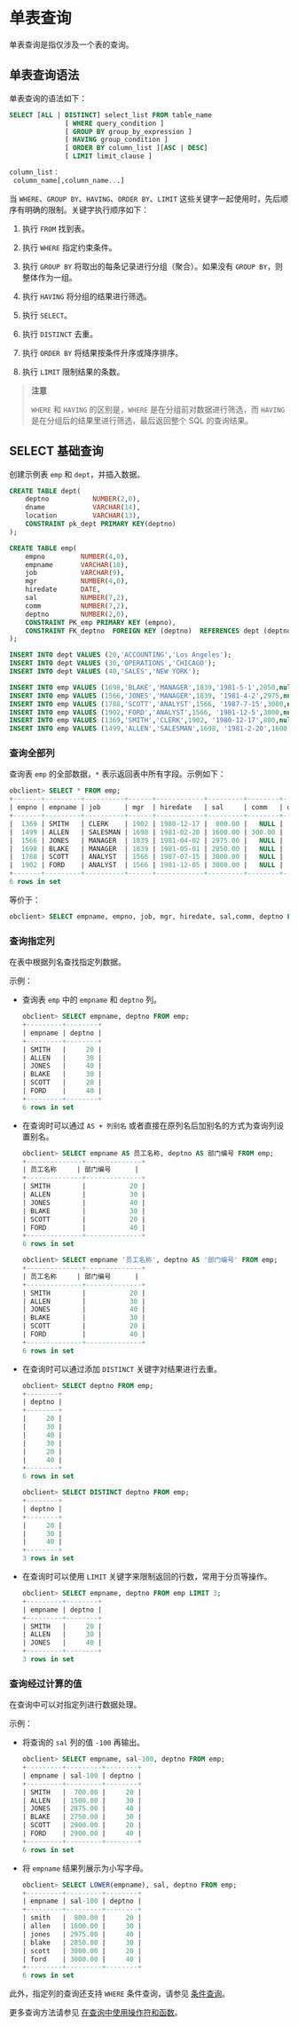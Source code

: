 # 单表查询

单表查询是指仅涉及一个表的查询。

## 单表查询语法

单表查询的语法如下：

```sql
SELECT [ALL | DISTINCT] select_list FROM table_name
              [ WHERE query_condition ]
              [ GROUP BY group_by_expression ]
              [ HAVING group_condition ]
              [ ORDER BY column_list ][ASC | DESC]
              [ LIMIT limit_clause ]

column_list：
 column_name[,column_name...] 
```

当 `WHERE`、`GROUP BY`、`HAVING`、`ORDER BY`、`LIMIT` 这些关键字一起使用时，先后顺序有明确的限制。关键字执行顺序如下：

1. 执行 `FROM` 找到表。

2. 执行 `WHERE` 指定约束条件。

3. 执行 `GROUP BY` 将取出的每条记录进行分组（聚合）。如果没有 `GROUP BY`，则整体作为一组。

4. 执行 `HAVING` 将分组的结果进行筛选。

5. 执行 `SELECT`。

6. 执行 `DISTINCT` 去重。

7. 执行 `ORDER BY` 将结果按条件升序或降序排序。

8. 执行 `LIMIT` 限制结果的条数。

>**注意**
>
>`WHERE` 和 `HAVING` 的区别是，`WHERE` 是在分组前对数据进行筛选，而 `HAVING` 是在分组后的结果里进行筛选，最后返回整个 SQL 的查询结果。

## SELECT 基础查询

创建示例表 `emp` 和 `dept`，并插入数据。

```sql
CREATE TABLE dept(  
    deptno           NUMBER(2,0),  
    dname            VARCHAR(14),  
    location         VARCHAR(13),   
    CONSTRAINT pk_dept PRIMARY KEY(deptno)  
);

CREATE TABLE emp(  
    empno         NUMBER(4,0),  
    empname       VARCHAR(10),  
    job           VARCHAR(9),  
    mgr           NUMBER(4,0),  
    hiredate      DATE,  
    sal           NUMBER(7,2),  
    comm          NUMBER(7,2),        
    deptno        NUMBER(2,0),   
    CONSTRAINT PK_emp PRIMARY KEY (empno), 
    CONSTRAINT FK_deptno  FOREIGN KEY (deptno)  REFERENCES dept (deptno)  
);

INSERT INTO dept VALUES (20,'ACCOUNTING','Los Angeles');
INSERT INTO dept VALUES (30,'OPERATIONS','CHICAGO');
INSERT INTO dept VALUES (40,'SALES','NEW YORK');

INSERT INTO emp VALUES (1698,'BLAKE','MANAGER',1839,'1981-5-1',2850,null,30);
INSERT INTO emp VALUES (1566,'JONES','MANAGER',1839, '1981-4-2',2975,null,40);
INSERT INTO emp VALUES (1788,'SCOTT','ANALYST',1566, '1987-7-15',3000,null,20);
INSERT INTO emp VALUES (1902,'FORD','ANALYST',1566, '1981-12-5',3000,null,40);
INSERT INTO emp VALUES (1369,'SMITH','CLERK',1902, '1980-12-17',800,null,20);
INSERT INTO emp VALUES (1499,'ALLEN','SALESMAN',1698, '1981-2-20',1600,300,30);
```

### 查询全部列

查询表 `emp` 的全部数据，`*` 表示返回表中所有字段。示例如下：

```sql
obclient> SELECT * FROM emp;
+-------+---------+----------+------+------------+---------+--------+--------+
| empno | empname | job      | mgr  | hiredate   | sal     | comm   | deptno |
+-------+---------+----------+------+------------+---------+--------+--------+
|  1369 | SMITH   | CLERK    | 1902 | 1980-12-17 |  800.00 |   NULL |     20 |
|  1499 | ALLEN   | SALESMAN | 1698 | 1981-02-20 | 1600.00 | 300.00 |     30 |
|  1566 | JONES   | MANAGER  | 1839 | 1981-04-02 | 2975.00 |   NULL |     40 |
|  1698 | BLAKE   | MANAGER  | 1839 | 1981-05-01 | 2850.00 |   NULL |     30 |
|  1788 | SCOTT   | ANALYST  | 1566 | 1987-07-15 | 3000.00 |   NULL |     20 |
|  1902 | FORD    | ANALYST  | 1566 | 1981-12-05 | 3000.00 |   NULL |     40 |
+-------+---------+----------+------+------------+---------+--------+--------+
6 rows in set
```

等价于：

```sql
obclient> SELECT empname, empno, job, mgr, hiredate, sal,comm, deptno FROM emp;
```

### 查询指定列

在表中根据列名查找指定列数据。

示例：

* 查询表 `emp` 中的 `empname` 和 `deptno` 列。

    ```sql
    obclient> SELECT empname, deptno FROM emp;
    +---------+--------+
    | empname | deptno |
    +---------+--------+
    | SMITH   |     20 |
    | ALLEN   |     30 |
    | JONES   |     40 |
    | BLAKE   |     30 |
    | SCOTT   |     20 |
    | FORD    |     40 |
    +---------+--------+
    6 rows in set
    ```

* 在查询时可以通过 `AS + 列别名` 或者直接在原列名后加别名的方式为查询列设置别名。

    ```sql
    obclient> SELECT empname AS 员工名称, deptno AS 部门编号 FROM emp;
    +--------------+--------------+
    | 员工名称     | 部门编号      |
    +--------------+--------------+
    | SMITH        |           20 |
    | ALLEN        |           30 |
    | JONES        |           40 |
    | BLAKE        |           30 |
    | SCOTT        |           20 |
    | FORD         |           40 |
    +--------------+--------------+
    6 rows in set

    obclient> SELECT empname '员工名称', deptno AS '部门编号' FROM emp;
    +--------------+--------------+
    | 员工名称     | 部门编号      |
    +--------------+--------------+
    | SMITH        |           20 |
    | ALLEN        |           30 |
    | JONES        |           40 |
    | BLAKE        |           30 |
    | SCOTT        |           20 |
    | FORD         |           40 |
    +--------------+--------------+
    6 rows in set
    ```

* 在查询时可以通过添加 `DISTINCT` 关键字对结果进行去重。

    ```sql
    obclient> SELECT deptno FROM emp;
    +--------+
    | deptno |
    +--------+
    |     20 |
    |     30 |
    |     40 |
    |     30 |
    |     20 |
    |     40 |
    +--------+
    6 rows in set
    
    obclient> SELECT DISTINCT deptno FROM emp;
    +--------+
    | deptno |
    +--------+
    |     20 |
    |     30 |
    |     40 |
    +--------+
    3 rows in set
    ```

* 在查询时可以使用 `LIMIT` 关键字来限制返回的行数，常用于分页等操作。

    ```sql
    obclient> SELECT empname, deptno FROM emp LIMIT 3;
    +---------+--------+
    | empname | deptno |
    +---------+--------+
    | SMITH   |     20 |
    | ALLEN   |     30 |
    | JONES   |     40 |
    +---------+--------+
    3 rows in set
    ```

### 查询经过计算的值

在查询中可以对指定列进行数据处理。

示例：

* 将查询的 `sal` 列的值 `-100` 再输出。

    ```sql
    obclient> SELECT empname, sal-100, deptno FROM emp;
    +---------+---------+--------+
    | empname | sal-100 | deptno |
    +---------+---------+--------+
    | SMITH   |  700.00 |     20 |
    | ALLEN   | 1500.00 |     30 |
    | JONES   | 2875.00 |     40 |
    | BLAKE   | 2750.00 |     30 |
    | SCOTT   | 2900.00 |     20 |
    | FORD    | 2900.00 |     40 |
    +---------+---------+--------+
    6 rows in set
    ```

* 将 `empname` 结果列展示为小写字母。

    ```sql
    obclient> SELECT LOWER(empname), sal, deptno FROM emp;
    +---------+---------+--------+
    | empname | sal-100 | deptno |
    +---------+---------+--------+
    | smith   |  800.00 |     20 |
    | allen   | 1600.00 |     30 |
    | jones   | 2975.00 |     40 |
    | blake   | 2850.00 |     30 |
    | scott   | 3000.00 |     20 |
    | ford    | 3000.00 |     40 |
    +---------+---------+--------+
    6 rows in set
    ```

此外，指定列的查询还支持 `WHERE` 条件查询，请参见 [条件查询](3.conditional-query.md)。

更多查询方法请参见 [在查询中使用操作符和函数](8.use-operators-and-functions-in-query/1.use-arithmetic-operators-in-queries.md)。
